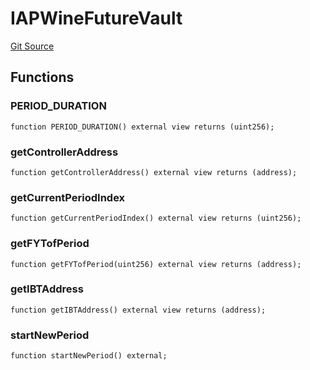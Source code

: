 # IAPWineFutureVault
[Git Source](https://github.com/Swivel-Finance/illuminate/blob/29a4038ae0d0795d36640f068da3ac5c1dd43806/src/interfaces/IAPWineFutureVault.sol)


## Functions
### PERIOD_DURATION


```solidity
function PERIOD_DURATION() external view returns (uint256);
```

### getControllerAddress


```solidity
function getControllerAddress() external view returns (address);
```

### getCurrentPeriodIndex


```solidity
function getCurrentPeriodIndex() external view returns (uint256);
```

### getFYTofPeriod


```solidity
function getFYTofPeriod(uint256) external view returns (address);
```

### getIBTAddress


```solidity
function getIBTAddress() external view returns (address);
```

### startNewPeriod


```solidity
function startNewPeriod() external;
```

